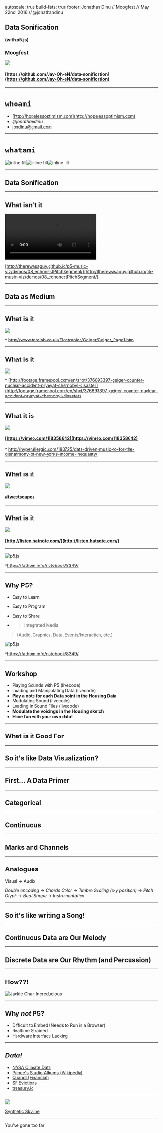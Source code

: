 autoscale: true
build-lists: true
footer: Jonathan Dinu // Moogfest // May 22nd, 2016 // @jonathandinu

## Data Sonification
#### (with p5.js)

### __Moogfest__

![](http://feltron.com/images/FAR13/05@2x.jpg)


#### [https://github.com/Jay-Oh-eN/data-sonification](https://github.com/Jay-Oh-eN/data-sonification)

---

# `whoami`

* [http://hopelessoptimism.com](http://hopelessoptimism.com)
* _@jonathandinu_
* jondinu@gmail.com

---

# `whatami`

![inline fill](https://pbs.twimg.com/profile_images/378800000484464324/f10b6355a2d0592b0020241defac1c25_400x400.png)![inline fill](http://www3.uakron.edu/econ/MidwestConference/2005/Aw_COLOR_web_logo.JPG)![inline fill](http://www.etc.cmu.edu/wp-content/uploads/2014/06/hcii.png)

---

## Data Sonification

---

## What isn't it

![](assets/jYMWFAFfYa.mp4)

[http://therewasaguy.github.io/p5-music-viz/demos/08_echonestPitchSegment/](http://therewasaguy.github.io/p5-music-viz/demos/08_echonestPitchSegment/)

---

## Data as Medium

---

## What is it

![](http://www.teralab.co.uk/Electronics/Geiger/Geiger_Counter_High_Res.gif)

^ http://www.teralab.co.uk/Electronics/Geiger/Geiger_Page1.htm

---

## What is it

![](http://footage.framepool.com/shotimg/qf/505288539-geiger-counter-nuclear-accident-prypyat-chernobyl-disaster.jpg)

^ [http://footage.framepool.com/en/shot/376893397-geiger-counter-nuclear-accident-prypyat-chernobyl-disaster](http://footage.framepool.com/en/shot/376893397-geiger-counter-nuclear-accident-prypyat-chernobyl-disaster)

---

## What it is

![](http://hyperallergic.com/wp-content/uploads/2015/02/twotrainmusicdata.jpg)

#### [https://vimeo.com/118358642](https://vimeo.com/118358642)

^ http://hyperallergic.com/180725/data-driven-music-to-for-the-disharmony-of-new-yorks-income-inequality/)

---

## What is it

![](https://www.youtube.com/watch?v=0lKSFlB_-Q0)

#### [#tweetscapes](http://heavylistening.com/tweetscapes/)

---

## What is it

![](assets/wiki_viz.png)

#### [http://listen.hatnote.com/](http://listen.hatnote.com/)

---

![p5.js](https://fathom.info/uploads/2014/08/DS-002.png)

^https://fathom.info/notebook/8349/

---

## Why P5?

* Easy to Learn
* Easy to Program
* Easy to Share

* > Integrated Media
> (Audio, Graphics, Data, Events/Interaction, etc.)

![p5.js](https://fathom.info/uploads/2014/08/DS-002.png)

^https://fathom.info/notebook/8349/

---

## Workshop

* Playing Sounds with P5 (livecode)
* Loading and Manipulating Data (livecode)
* __Play a note for each Data point in the Housing Data__
* Modulating Sound (livecode)
* Loading in Sound Files (livecode)
* __Modulate the voicings in the Housing sketch__
* __Have fun with your own data!__

---

## What is it Good For

---

## So it's like Data Visualization?

---

## First... A Data Primer

---

## Categorical

---

## Continuous

---

## Marks and Channels

---

## Analogues

 Visual -> Audio

_Double encoding_ -> _Chords_
_Color_ -> _Timbre_
_Scaling (x-y position)_ -> _Pitch_
_Glyph_ -> _Beat_
_Shape_ -> _Instrumentation_

---

## So it's like writing a Song!

---

## Continuous Data are Our Melody

---

## Discrete Data are Our Rhythm (and Percussion)

---

## How??!

![Jackie Chan Increduclous](https://imgflip.com/s/meme/Jackie-Chan-WTF.jpg)

---

## Why _not_ P5?

* Difficult to Embed (Needs to Run in a Browser)
* Realtime Strained
* Hardware Interface Lacking

---

## _Data!_

* [NASA Climate Data](http://climate.nasa.gov/vital-signs/carbon-dioxide/)
* [Prince's Studio Albums (Wikipedia)](https://docs.google.com/spreadsheets/d/1FiPbFhuHwVu4NSbeZWFGDh4XsZ0JGT1LDGl9p0QSzzc)
* [Quandl (Financial)](https://www.quandl.com)
* [SF Evictions](https://data.sfgov.org/Housing-and-Buildings/Eviction-Notices/5cei-gny5)
* [treasury.io](http://treasury.io/)

---

![](http://johnkeston.com/wp-content/uploads/2014/09/IMG_3697_web.jpg)

[Synthetic Skyline](http://johnkeston.com/news/synthetic-skyline/#more-463)

---

You've gone too far

[^2]: http://www.slideshare.net/dmitrymakarchuk/linzer-slidesbarug-16844562
